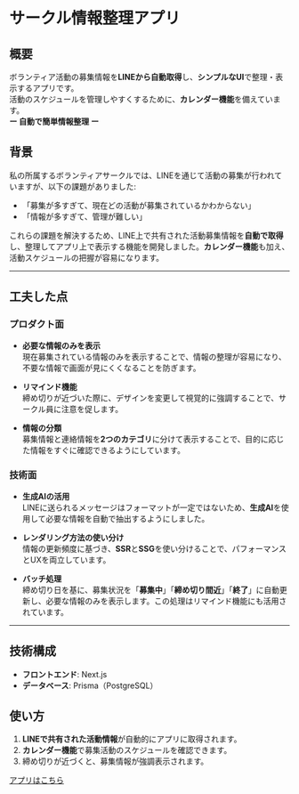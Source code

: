 # サークル情報整理アプリ

## 概要
ボランティア活動の募集情報を**LINEから自動取得**し、**シンプルなUI**で整理・表示するアプリです。  
活動のスケジュールを管理しやすくするために、**カレンダー機能**を備えています。  
**ー 自動で簡単情報整理 ー**

## 背景
私の所属するボランティアサークルでは、LINEを通じて活動の募集が行われていますが、以下の課題がありました:
- 「募集が多すぎて、現在どの活動が募集されているかわからない」
- 「情報が多すぎて、管理が難しい」

これらの課題を解決するため、LINE上で共有された活動募集情報を**自動で取得**し、整理してアプリ上で表示する機能を開発しました。**カレンダー機能**も加え、活動スケジュールの把握が容易になります。

---

## 工夫した点

### プロダクト面

- **必要な情報のみを表示**  
  現在募集されている情報のみを表示することで、情報の整理が容易になり、不要な情報で画面が見にくくなることを防ぎます。

- **リマインド機能**  
  締め切りが近づいた際に、デザインを変更して視覚的に強調することで、サークル員に注意を促します。

- **情報の分類**  
  募集情報と連絡情報を**2つのカテゴリ**に分けて表示することで、目的に応じた情報をすぐに確認できるようにしています。

### 技術面

- **生成AIの活用**  
  LINEに送られるメッセージはフォーマットが一定ではないため、**生成AI**を使用して必要な情報を自動で抽出するようにしました。

- **レンダリング方法の使い分け**  
  情報の更新頻度に基づき、**SSR**と**SSG**を使い分けることで、パフォーマンスとUXを両立しています。

- **バッチ処理**  
  締め切り日を基に、募集状況を「**募集中**」「**締め切り間近**」「**終了**」に自動更新し、必要な情報のみを表示します。この処理はリマインド機能にも活用されています。

---

## 技術構成
- **フロントエンド**: Next.js
- **データベース**: Prisma（PostgreSQL）

## 使い方
1. **LINEで共有された活動情報**が自動的にアプリに取得されます。
2. **カレンダー機能**で募集活動のスケジュールを確認できます。
3. 締め切りが近づくと、募集情報が強調表示されます。

[アプリはこちら](https://asuvid.vercel.app/)
